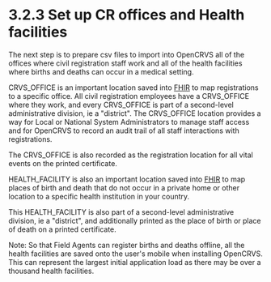 # 3.2.3 Set up CR offices and Health facilities

The next step is to prepare csv files to import into OpenCRVS all of the offices where civil registration staff work and all of the health facilities where births and deaths can occur in a medical setting.

CRVS\_OFFICE is an important location saved into [FHIR](https://build.fhir.org/location.html) to map registrations to a specific office. All civil registration employees have a CRVS\_OFFICE where they work, and every CRVS\_OFFICE is part of a second-level administrative division, ie a "district".  The CRVS\_OFFICE location provides a way for Local or National System Administrators to manage staff access and for OpenCRVS to record an audit trail of all staff interactions with registrations. &#x20;

The CRVS\_OFFICE is also recorded as the registration location for all vital events on the printed certificate.

HEALTH\_FACILITY is also an important location saved into [FHIR](https://build.fhir.org/location.html) to map places of birth and death that do not occur in a private home or other location to a specific health institution in your country.&#x20;

This HEALTH\_FACILITY is also part of a second-level administrative division, ie a "district", and additionally printed as the place of birth or place of death on a printed certificate.

Note: So that Field Agents can register births and deaths offline, all the health facilities are saved onto the user's mobile when installing OpenCRVS.  This can represent the largest initial application load as there may be over a thousand health facilities.

